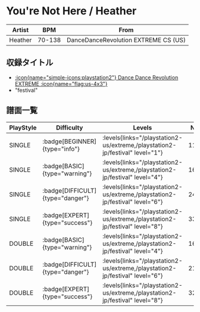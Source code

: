 # You're Not Here / Heather

|Artist|BPM|From|
|------|---|----|
|Heather|70-138|DanceDanceRevolution EXTREME CS (US)|

## 収録タイトル

- [:icon{name="simple-icons:playstation2"} Dance Dance Revolution EXTREME :icon{name="flag:us-4x3"}](/playstation2-us/extreme)
- "festival"

## 譜面一覧

|PlayStyle|Difficulty|Levels|Notes|Movie|
|---------|----------|------|-----|-----|
|SINGLE| :badge[BEGINNER]{type="info"}| :levels{links="/playstation2-us/extreme,/playstation2-jp/festival" level="1"}|119/0||
|SINGLE| :badge[BASIC]{type="warning"}| :levels{links="/playstation2-us/extreme,/playstation2-jp/festival" level="4"}|169/9||
|SINGLE| :badge[DIFFICULT]{type="danger"}| :levels{links="/playstation2-us/extreme,/playstation2-jp/festival" level="6"}|246/16||
|SINGLE| :badge[EXPERT]{type="success"}| :levels{links="/playstation2-us/extreme,/playstation2-jp/festival" level="8"}|331/28||
|DOUBLE| :badge[BASIC]{type="warning"}| :levels{links="/playstation2-us/extreme,/playstation2-jp/festival" level="4"}|163/7||
|DOUBLE| :badge[DIFFICULT]{type="danger"}| :levels{links="/playstation2-us/extreme,/playstation2-jp/festival" level="6"}|213/4||
|DOUBLE| :badge[EXPERT]{type="success"}| :levels{links="/playstation2-us/extreme,/playstation2-jp/festival" level="8"}|329/11||
